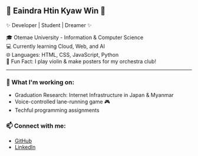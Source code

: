 ## 🌟 Eaindra Htin Kyaw Win 🌟

✨ Developer | Student | Dreamer ✨

🎓 Otemae University - Information & Computer Science  
💻 Currently learning Cloud, Web, and AI  
🌐 Languages: HTML, CSS, JavaScript, Python  
🌸 Fun Fact: I play violin & make posters for my orchestra club!

---

### 🌱 What I'm working on:
- Graduation Research: Internet Infrastructure in Japan & Myanmar
- Voice-controlled lane-running game 🎮
- Techful programming assignments

### 📫 Connect with me:
- [GitHub](https://github.com/Eaindra22)
- [LinkedIn](https://www.linkedin.com/in/enna-eaindra-aba672318/) 

